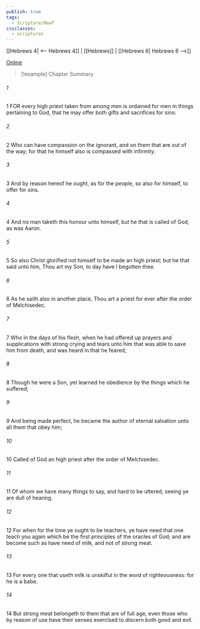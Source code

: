 ```yaml
---
publish: true
tags:
  - Scripture/NewT
cssclasses:
  - scriptures
---
```

[[Hebrews 4| <-- Hebrews 4]] | [[Hebrews]] | [[Hebrews 6| Hebrews 6 -->]]

[Online](https://churchofjesuschrist.org/study/scriptures/nt/heb/5?lang=eng)

>[!example] Chapter Summary
>
###### 1
1 FOR every high priest taken from among men is ordained for men in things pertaining to God, that he may offer both gifts and sacrifices for sins:
###### 2
2 Who can have compassion on the ignorant, and on them that are out of the way; for that he himself also is compassed with infirmity.
###### 3
3 And by reason hereof he ought, as for the people, so also for himself, to offer for sins.
###### 4
4 And no man taketh this honour unto himself, but he that is called of God, as was Aaron.
###### 5
5 So also Christ glorified not himself to be made an high priest; but he that said unto him, Thou art my Son, to day have I begotten thee.
###### 6
6 As he saith also in another place, Thou art a priest for ever after the order of Melchisedec.
###### 7
7 Who in the days of his flesh, when he had offered up prayers and supplications with strong crying and tears unto him that was able to save him from death, and was heard in that he feared;
###### 8
8 Though he were a Son, yet learned he obedience by the things which he suffered;
###### 9
9 And being made perfect, he became the author of eternal salvation unto all them that obey him;
###### 10
10 Called of God an high priest after the order of Melchisedec.
###### 11
11 Of whom we have many things to say, and hard to be uttered, seeing ye are dull of hearing.
###### 12
12 For when for the time ye ought to be teachers, ye have need that one teach you again which be the first principles of the oracles of God; and are become such as have need of milk, and not of strong meat.
###### 13
13 For every one that useth milk is unskilful in the word of righteousness: for he is a babe.
###### 14
14 But strong meat belongeth to them that are of full age, even those who by reason of use have their senses exercised to discern both good and evil.



